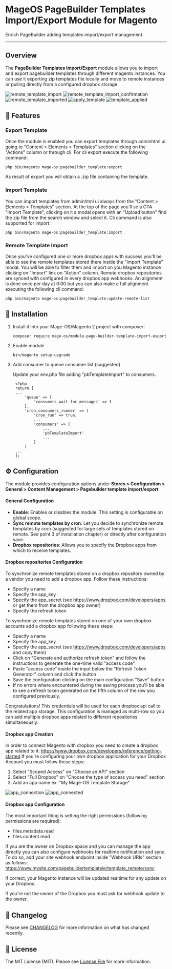 # MageOS PageBuilder Templates Import/Export Module for Magento

Enrich PageBuilder adding templates import/export management.

---


## Overview

The **PageBuilder Templates Import/Export** module allows you to import and export pagebuilder templates through different magento instances.
You can use it exporting zip templates file locally and move to remote instances or pulling directly from a configured dropbox storage.

![remote_template_import](./doc/importremotetemplate_screenshot.png)
![remote_template_import_confirmation](./doc/importremotetemplate2_screenshot.png)
![remote_template_imported](./doc/importremotetemplate3_screenshot.png)
![apply_template](./doc/applytemplate_screenshot.png)
![template_applied](./doc/applytemplate2_screenshot.png)


## 🚀 Features

### Export Template

Once the module is enabled you can export templates through adminhtml ui going to "Content > Elements > Templates" section clicking on the "Actions" column or through cli.
For cli export execute the following command:
```
php bin/magento mage-os:pagebuilder_template:export
```
As result of export you will obtain a .zip file containing the template.


### Import Template

You can import templates from adminhtml ui always from the "Content > Elements > Templates" section.
At the top of the page you'll se a CTA "Import Template", clicking on it a modal opens with an "Upload button" find the zip file from the search window and select it.
Cli command is also supported for import:
```
php bin/magento mage-os:pagebuilder_template:import
```


### Remote Template Import

Once you've configured one or more dropbox apps with success you'll be able to see the remote templates stored there inside the "Import Template" modal.
You will be able to filter them and import on you Magento instance clicking on "Import" link on "Action" column. 
Remote dropbox repositories are synced with configured in every dropbox app webhooks.
An alignment is done once per day at 0:00 but you can also make a full alignment executing the following cli command:
```
php bin/magento mage-os:pagebuilder_template:update-remote-list
```

## 🔧 Installation

1. Install it into your Mage-OS/Magento 2 project with composer:
    ```
    composer require mage-os/module-page-builder-template-import-export
    ```

2. Enable module
    ```
    bin/magento setup:upgrade
    ```

3. Add consumer to queue consumer list (suggested)

   Update your env.php file adding "pbTemplateImport" to consumers. 
   ```
    <?php
    return [
    ...
        'queue' => [
            'consumers_wait_for_messages' => 1
        ],
        'cron_consumers_runner' => [
            'cron_run' => true,
            ...
            'consumers' => [
                ...
                'pbTemplateImport'
                ...
            ]
        ]
    ...
    ];
    ```


## ⚙️ Configuration

The module provides configuration options under **Stores > Configuration > General > Content Management > Pagebuilder template import/export**


#### General Configuration

- **Enable**: Enables or disables the module. This setting is configurable on global scope.
- **Sync remote templates by cron**:  Let you decide to synchronize remote templates by cron (suggested for large sets of templates stored on remote. See point 3 of installation chapter) or directly after configuration save.
- **Dropbox repositories**: Allows you to specify the Dropbox apps from which to receive templates.


#### Dropbox repositories Configuration

To synchronize remote templates stored on a dropbox repository owned by a vendor you need to add a dropbox app.
Follow these instructions:
- Specify a name
- Specify the app_key
- Specify the app_secret (see https://www.dropbox.com/developers/apps or get them from the dropbox app owner)
- Specify the refresh token 

To synchronize remote templates stored on one of your own dropbox accounts add a dropbox app following these steps:
- Specify a name
- Specify the app_key
- Specify the app_secret (see https://www.dropbox.com/developers/apps and copy them)
- Click on "Generate and authorize refresh token" and follow the instructions to generate the one-time valid "access code"
- Paste "access code" inside the input below the "Refresh Token Generator" column and click the button
- Save the configuration clicking on the main configuration "Save" button
- If no errors where encountered during the saving process you'll be able to see a refresh token generated on the fifth column of the row you configured previously.

Congratulations! This credentials will be used for each dropbox api call to the related app storage.
This configuration is managed as multi-row so you can add multiple dropbox apps related to different repositories simultaneously.


#### Dropbox app Creation

In order to connect Magento with dropbox you need to create a dropbox app related to it: https://www.dropbox.com/developers/reference/getting-started
If you're configuring your own dropbox application for your Dropbox Account you must follow these steps:
1) Select "Scoped Access" on "Choose an API" section
2) Select "Full Dropbox" on "Choose the type of access you need" section
3) Add an app name ex: "My Mage-OS Template Storage"

![app_connection](./doc/configuration_screenshot.png)
![app_connected](./doc/configuration2_screenshot.png)
 

#### Dropbox app Configuration

The most important thing is setting the right permissions (following permissions are required):
- files.metadata.read
- files.content.read

If you are the owner on Dropbox space and you can manage the app directly you can also configure webhooks for realtime notification and sync.
To do so, add your site webhook endpoint inside "Webhook URIs" section as follows:
https://www.mysite.com/pagebuildertemplateie/template_remote/sync

If correct, your Magento instance will be updated realtime for any update on your Dropbox.

If you're not the owner of the Dropbox you must ask for webhook update to the owner.


## 🤝 Changelog

Please see [CHANGELOG](CHANGELOG.md) for more information on what has changed recently.


## 📄 License

The MIT License (MIT). Please see [License File](LICENSE) for more information.
